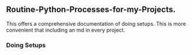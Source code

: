 ## Routine-Python-Processes-for-my-Projects.
This offers a comprehensive documentation of doing setups. This is more convenient that including an md in every project. 

### Doing Setups 


